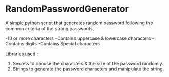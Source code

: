 # RandomPasswordGenerator
A simple python script that generates random password following the common criteria of the strong passwords,

-10 or more characters
-Contains uppercase & lowercase characters
-Contains digits
-Contains Special characters

Libraries used :

1) Secrets to choose the characters & the size of the password randomly. 
2) Strings to generate the password characters and manipulate the string.
